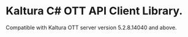 # Kaltura C# OTT API Client Library.
Compatible with Kaltura OTT server version 5.2.8.14040 and above.

